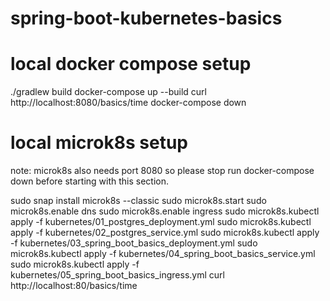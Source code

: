 # spring-boot-kubernetes-basics

# local docker compose setup
./gradlew build
docker-compose up --build
curl http://localhost:8080/basics/time
docker-compose down

# local microk8s setup

note: microk8s also needs port 8080 so please stop run docker-compose down before starting with this section.

sudo snap install microk8s --classic
sudo microk8s.start
sudo microk8s.enable dns
sudo microk8s.enable ingress
sudo microk8s.kubectl apply -f kubernetes/01_postgres_deployment.yml
sudo microk8s.kubectl apply -f kubernetes/02_postgres_service.yml
sudo microk8s.kubectl apply -f kubernetes/03_spring_boot_basics_deployment.yml
sudo microk8s.kubectl apply -f kubernetes/04_spring_boot_basics_service.yml
sudo microk8s.kubectl apply -f kubernetes/05_spring_boot_basics_ingress.yml
curl http://localhost:80/basics/time


